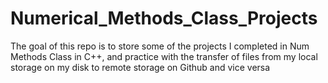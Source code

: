 # Numerical_Methods_Class_Projects


The goal of this repo is to store some of the projects I completed in Num Methods Class in C++, and practice with the transfer of files from my local storage on my disk to remote storage on Github and vice versa
